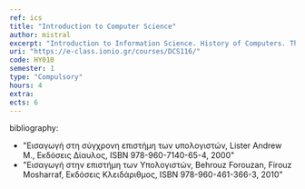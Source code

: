 ```yaml
---
ref: ics
title: "Introduction to Computer Science"
author: mistral
excerpt: "Introduction to Information Science. History of Computers. The von Neumann model of computer. Bits and bytes, binary numbers, text and multimedia binary representations. Computer Arithmetic. Introduction to computer architecture (central processing unit, memory hierarchies, input-output subsystems). Introduction to computer networking and operating systems. Algorithms and Programming languages. Introduction to databases, data compression and security."
uri: "https://e-class.ionio.gr/courses/DCS116/"
code: ΗΥ010
semester: 1
type: "Compulsory"
hours: 4
extra: 
ects: 6
---
```



bibliography: 
  - "Εισαγωγή στη σύγχρονη επιστήμη των υπολογιστών, Lister Andrew M., Εκδόσεις Δίαυλος, ISBN 978-960-7140-65-4, 2000"
  - "Εισαγωγή στην επιστήμη των Υπολογιστών, Behrouz Forouzan, Firouz Mosharraf, Εκδόσεις Κλειδάριθμος, ISBN 978-960-461-366-3, 2010"
  

